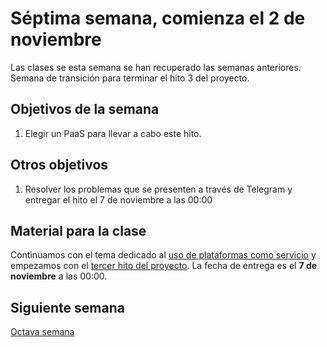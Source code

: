 # Séptima semana, comienza el 2 de noviembre

Las clases se esta semana se han recuperado las semanas anteriores. Semana de transición para terminar el hito 3 del proyecto.

## Objetivos de la semana

1. Elegir un PaaS para llevar a cabo este hito.

## Otros objetivos

1. Resolver los problemas que se presenten a través de Telegram y entregar el hito el 7 de noviembre a las 00:00


## Material para la clase

Continuamos con el tema dedicado al
[uso de plataformas como servicio](http://jj.github.io/IV/documentos/temas/PaaS)
y empezamos con el
[tercer hito del proyecto](https://jj.github.io/IV/documentos/proyecto/3.PaaS.md). La
fecha de entrega es el **7 de noviembre** a las 00:00. 

## Siguiente semana

[Octava semana](semana-08.md)
